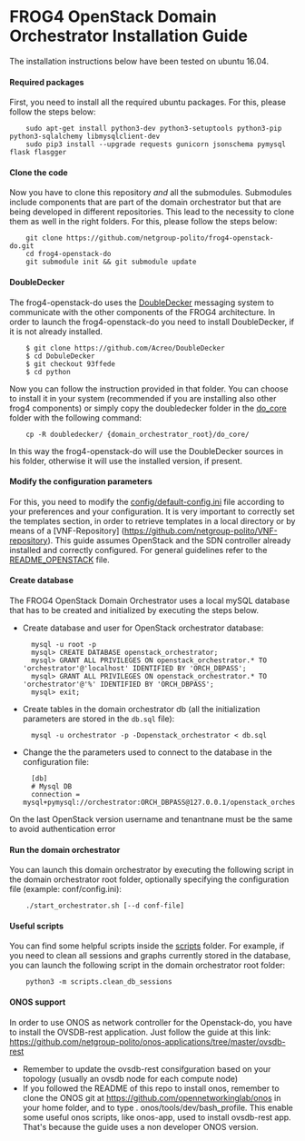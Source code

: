 # FROG4 OpenStack Domain Orchestrator Installation Guide

The installation instructions below have been tested on ubuntu 16.04.

#### Required packages
First, you need to install all the required ubuntu packages. For this, please follow the steps below:
    
        sudo apt-get install python3-dev python3-setuptools python3-pip python3-sqlalchemy libmysqlclient-dev
		sudo pip3 install --upgrade requests gunicorn jsonschema pymysql flask flasgger

#### Clone the code
Now you have to clone this repository _and_ all the submodules. Submodules include components that are part of the domain orchestrator but that are being developed in different repositories. This lead to the necessity to clone them as well in the right folders. For this, please follow the steps below:

        git clone https://github.com/netgroup-polito/frog4-openstack-do.git
        cd frog4-openstack-do
        git submodule init && git submodule update

#### DoubleDecker
The frog4-openstack-do uses the [DoubleDecker](https://github.com/Acreo/DoubleDecker) messaging system to communicate with the other components of the FROG4 architecture. In order to launch the frog4-openstack-do you need to install DoubleDecker, if it is not already installed.
	
		$ git clone https://github.com/Acreo/DoubleDecker
		$ cd DobuleDecker 
		$ git checkout 93ffede
		$ cd python
		 
Now you can follow the instruction provided in that folder. You can choose to install it in your system (recommended if you are installing also other frog4 components) or simply copy the doubledecker folder in the [do_core](do_core) folder with the following command:

		cp -R doubledecker/ {domain_orchestrator_root}/do_core/
In this way the frog4-openstack-do will use the DoubleDecker sources in his folder, otherwise it will use the installed version, if present.

#### Modify the configuration parameters
For this, you need to modify the [config/default-config.ini](config/default-config.ini) file according to your preferences and your configuration. 
It is very important to correctly set the templates section, in order to retrieve templates in a local directory or by means of a [VNF-Repository] (https://github.com/netgroup-polito/VNF-repository).
This guide assumes OpenStack and the SDN controller already installed and correctly configured. For general guidelines refer to the [README_OPENSTACK](README_OPENSTACK.md) file.

#### Create database
The FROG4 OpenStack Domain Orchestrator uses a local mySQL database that has to be created and initialized by executing the steps below.

- Create database and user for OpenStack orchestrator database:
	    
        mysql -u root -p
        mysql> CREATE DATABASE openstack_orchestrator;
        mysql> GRANT ALL PRIVILEGES ON openstack_orchestrator.* TO 'orchestrator'@'localhost' IDENTIFIED BY 'ORCH_DBPASS';
        mysql> GRANT ALL PRIVILEGES ON openstack_orchestrator.* TO 'orchestrator'@'%' IDENTIFIED BY 'ORCH_DBPASS';	
        mysql> exit;
    
- Create tables in the domain orchestrator db (all the initialization parameters are stored in the ``db.sql`` file):
    
        mysql -u orchestrator -p -Dopenstack_orchestrator < db.sql

- Change the the parameters used to connect to the database in the configuration file:

        [db]
        # Mysql DB
        connection = mysql+pymysql://orchestrator:ORCH_DBPASS@127.0.0.1/openstack_orchestrator

On the last OpenStack version username and tenantnane must be the same to avoid authentication error
        
#### Run the domain orchestrator
You can launch this domain orchestrator by executing the following script in the domain orchestrator root folder, optionally specifying the configuration file (example: conf/config.ini):
        
        ./start_orchestrator.sh [--d conf-file]

#### Useful scripts
You can find some helpful scripts inside the [scripts](scripts) folder. For example, if you need to clean all sessions and graphs currently stored in the database, you can launch the following script in the domain orchestrator root folder:
        
        python3 -m scripts.clean_db_sessions
#### ONOS support
In order to use ONOS as network controller for the Openstack-do, you have to install the OVSDB-rest application. Just follow the guide at this link: https://github.com/netgroup-polito/onos-applications/tree/master/ovsdb-rest
* Remember to update the ovsdb-rest consifguration based on your topology (usually an ovsdb node for each compute node)
* If you followed the README of this repo to install onos, remember to clone the ONOS git at https://github.com/opennetworkinglab/onos in your home folder, and to type . onos/tools/dev/bash_profile. This enable some useful onos scripts, like onos-app, used to install ovsdb-rest app. That's because the guide uses a non developer ONOS version.
